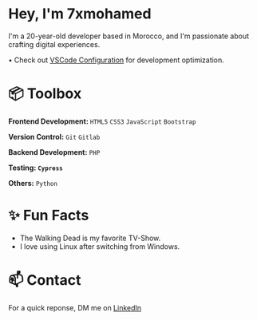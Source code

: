 #  Hey, I'm 7xmohamed
I'm a 20-year-old developer based in Morocco, and I'm passionate about crafting digital experiences.

• Check out <a href="https://github.com/7xmohamed/vscode-settings">VSCode Configuration</a> for development optimization.


# 📦 Toolbox
<strong>Frontend Development: </strong> <code>HTML5</code> <code>CSS3</code> <code>JavaScript</code> <code>Bootstrap</code>

<strong>Version Control:</strong> <code>Git</code> <code>Gitlab</code>

<strong>Backend Development:</strong> <code>PHP</code>

<strong>Testing: <code>Cypress</code></strong>

<strong>Others:</strong> <code>Python</code>


# ✨ Fun Facts
<ul>
  <li>The Walking Dead is my favorite TV-Show.</li>
  <li>I love using Linux after switching from Windows.</li>
</ul>


# 📫 Contact

For a quick reponse, DM me on <a href="www.linkedin.com/in/7xmohamed">LinkedIn</a>
